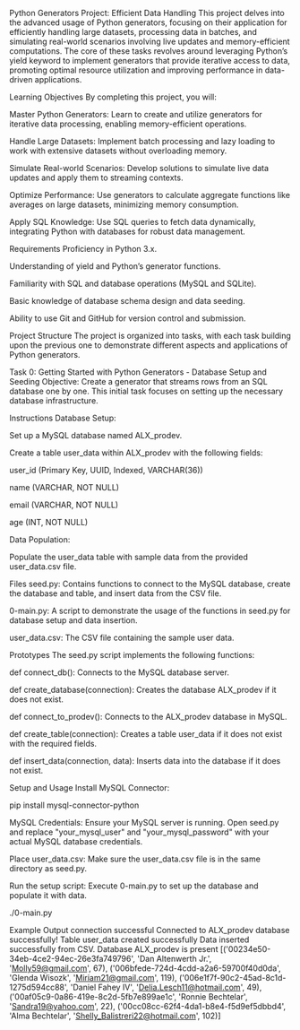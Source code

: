 Python Generators Project: Efficient Data Handling
This project delves into the advanced usage of Python generators, focusing on their application for efficiently handling large datasets, processing data in batches, and simulating real-world scenarios involving live updates and memory-efficient computations. The core of these tasks revolves around leveraging Python’s yield keyword to implement generators that provide iterative access to data, promoting optimal resource utilization and improving performance in data-driven applications.

Learning Objectives
By completing this project, you will:

Master Python Generators: Learn to create and utilize generators for iterative data processing, enabling memory-efficient operations.

Handle Large Datasets: Implement batch processing and lazy loading to work with extensive datasets without overloading memory.

Simulate Real-world Scenarios: Develop solutions to simulate live data updates and apply them to streaming contexts.

Optimize Performance: Use generators to calculate aggregate functions like averages on large datasets, minimizing memory consumption.

Apply SQL Knowledge: Use SQL queries to fetch data dynamically, integrating Python with databases for robust data management.

Requirements
Proficiency in Python 3.x.

Understanding of yield and Python’s generator functions.

Familiarity with SQL and database operations (MySQL and SQLite).

Basic knowledge of database schema design and data seeding.

Ability to use Git and GitHub for version control and submission.

Project Structure
The project is organized into tasks, with each task building upon the previous one to demonstrate different aspects and applications of Python generators.

Task 0: Getting Started with Python Generators - Database Setup and Seeding
Objective: Create a generator that streams rows from an SQL database one by one. This initial task focuses on setting up the necessary database infrastructure.

Instructions
Database Setup:

Set up a MySQL database named ALX_prodev.

Create a table user_data within ALX_prodev with the following fields:

user_id (Primary Key, UUID, Indexed, VARCHAR(36))

name (VARCHAR, NOT NULL)

email (VARCHAR, NOT NULL)

age (INT, NOT NULL)

Data Population:

Populate the user_data table with sample data from the provided user_data.csv file.

Files
seed.py: Contains functions to connect to the MySQL database, create the database and table, and insert data from the CSV file.

0-main.py: A script to demonstrate the usage of the functions in seed.py for database setup and data insertion.

user_data.csv: The CSV file containing the sample user data.

Prototypes
The seed.py script implements the following functions:

def connect_db(): Connects to the MySQL database server.

def create_database(connection): Creates the database ALX_prodev if it does not exist.

def connect_to_prodev(): Connects to the ALX_prodev database in MySQL.

def create_table(connection): Creates a table user_data if it does not exist with the required fields.

def insert_data(connection, data): Inserts data into the database if it does not exist.

Setup and Usage
Install MySQL Connector:

pip install mysql-connector-python

MySQL Credentials:
Ensure your MySQL server is running. Open seed.py and replace "your_mysql_user" and "your_mysql_password" with your actual MySQL database credentials.

Place user_data.csv:
Make sure the user_data.csv file is in the same directory as seed.py.

Run the setup script:
Execute 0-main.py to set up the database and populate it with data.

./0-main.py

Example Output
connection successful
Connected to ALX_prodev database successfully!
Table user_data created successfully
Data inserted successfully from CSV.
Database ALX_prodev is present
[('00234e50-34eb-4ce2-94ec-26e3fa749796', 'Dan Altenwerth Jr.', 'Molly59@gmail.com', 67), ('006bfede-724d-4cdd-a2a6-59700f40d0da', 'Glenda Wisozk', 'Miriam21@gmail.com', 119), ('006e1f7f-90c2-45ad-8c1d-1275d594cc88', 'Daniel Fahey IV', 'Delia.Lesch11@hotmail.com', 49), ('00af05c9-0a86-419e-8c2d-5fb7e899ae1c', 'Ronnie Bechtelar', 'Sandra19@yahoo.com', 22), ('00cc08cc-62f4-4da1-b8e4-f5d9ef5dbbd4', 'Alma Bechtelar', 'Shelly_Balistreri22@hotmail.com', 102)]
